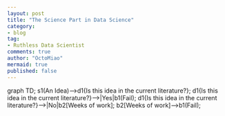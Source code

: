 ```yaml
---
layout: post
title: "The Science Part in Data Science"
category:
- blog
tag:
- Ruthless Data Scientist
comments: true
author: "OctoMiao"
mermaid: true
published: false
---
```




<div class="mermaid">
graph TD;
    s1(An Idea)-->d1{Is this idea in the current literature?};
	d1{Is this idea in the current literature?}-->|Yes|b1(Fail);
	d1{Is this idea in the current literature?}-->|No|b2[Weeks of work];
	b2[Weeks of work]-->b1(Fail);
</div>
